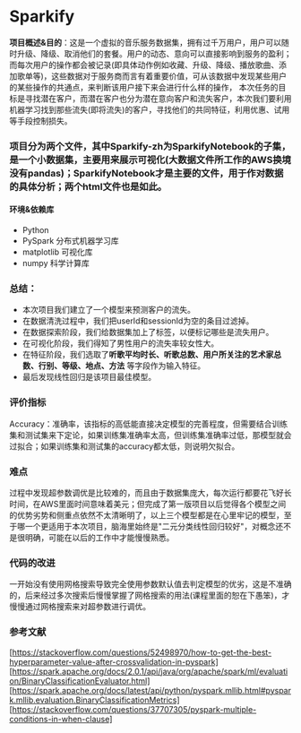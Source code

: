 # Sparkify

**项目概述&目的**：这是一个虚拟的音乐服务数据集，拥有过千万用户，用户可以随时升级、降级、取消他们的套餐。用户的动态、意向可以直接影响到服务的盈利；而每次用户的操作都会被记录(即具体动作例如收藏、升级、降级、播放歌曲、添加歌单等)，这些数据对于服务商而言有着重要价值，可从该数据中发现某些用户的某些操作的共通点，来判断该用户接下来会进行什么样的操作， 本次任务的目标是寻找潜在客户，而潜在客户也分为潜在意向客户和流失客户，本次我们要利用机器学习找到那些流失(即将流失)的客户，寻找他们的共同特征，利用优惠、试用等手段控制损失。


### 项目分为两个文件，其中Sparkify-zh为SparkifyNotebook的子集，是一个小数据集，主要用来展示可视化(大数据文件所工作的AWS换境没有pandas)；SparkifyNotebook才是主要的文件，用于作对数据的具体分析；两个html文件也是如此。

#### 环境&依赖库
- Python
- PySpark 分布式机器学习库
- matplotlib 可视化库
- numpy 科学计算库

### 总结：
- 本次项目我们建立了一个模型来预测客户的流失。
- 在数据清洗过程中，我们把userId和sessionId为空的条目过滤掉。
- 在数据探索阶段，我们给数据集加上了标签，以便标记哪些是流失用户。
- 在可视化阶段，我们得知了男性用户的流失率较女性大。
- 在特征阶段，我们选取了**听歌平均时长、听歌总数、用户所关注的艺术家总数、行别、等级、地点、方法** 等字段作为输入特征。
- 最后发现线性回归是该项目最佳模型。

### 评价指标
Accuracy：准确率，该指标的高低能直接决定模型的完善程度，但需要结合训练集和测试集来下定论，如果训练集准确率太高，但训练集准确率过低，那模型就会过拟合；如果训练集和测试集的accuracy都太低，则说明欠拟合。

### 难点
过程中发现超参数调优是比较难的，而且由于数据集庞大，每次运行都要花飞好长时间，在AWS里面时间意味着美元；但完成了第一版项目以后觉得各个模型之间的优势劣势和侧重点依然不太清晰明了，以上三个模型都是在心里牢记的模型，至于哪一个更适用于本次项目，脑海里始终是"二元分类线性回归较好"，对概念还不是很明确，可能在以后的工作中才能慢慢熟悉。

### 代码的改进
一开始没有使用网格搜索导致完全使用参数默认值去判定模型的优劣，这是不准确的，后来经过多次搜索后慢慢掌握了网格搜索的用法(课程里面的恕在下愚笨)，才慢慢通过网格搜索来对超参数进行调优。

### 参考文献
[https://stackoverflow.com/questions/52498970/how-to-get-the-best-hyperparameter-value-after-crossvalidation-in-pyspark]
[https://spark.apache.org/docs/2.0.1/api/java/org/apache/spark/ml/evaluation/BinaryClassificationEvaluator.html]
[https://spark.apache.org/docs/latest/api/python/pyspark.mllib.html#pyspark.mllib.evaluation.BinaryClassificationMetrics]
[https://stackoverflow.com/questions/37707305/pyspark-multiple-conditions-in-when-clause]
